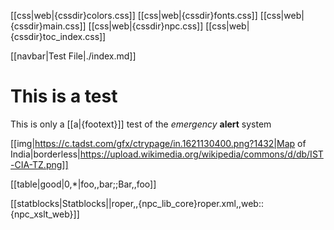 
[[css|web|{cssdir}colors.css]]
[[css|web|{cssdir}fonts.css]]
[[css|web|{cssdir}main.css]]
[[css|web|{cssdir}npc.css]]
[[css|web|{cssdir}toc_index.css]]

[[navbar|Test File|./index.md]]

# This is a test

This is only a [[a|{footext}]] test of the *emergency* **alert** system

[[img|https://c.tadst.com/gfx/ctrypage/in.1621130400.png?1432|Map of India|borderless|https://upload.wikimedia.org/wikipedia/commons/d/db/IST-CIA-TZ.png]]


[[table|good|0,*|foo,,bar;;Bar,,foo]]

[[statblocks|Statblocks||roper,,{npc_lib_core}roper.xml,,web::{npc_xslt_web}]]
